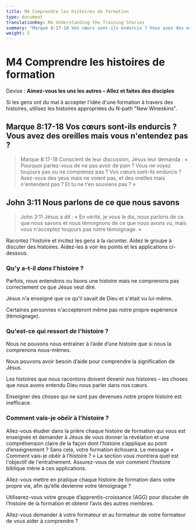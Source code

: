 ```yaml
---
title: M4 Comprendre les histoires de formation
type: document
translationKey: M4 Understanding the Training Stories
summary: "Marque 8:17-18 Vos cœurs sont-ils endurcis ? Vous avez des oreilles mais vous n'entendez pas ?<br>John 3:11 Nous parlons de ce que nous savons"
weight: 5
---
```

# M4 Comprendre les histoires de formation

Devise : **Aimez-vous les uns les autres – Allez et faites des disciples**

Si les gens ont du mal à accepter l'idée d'une formation à travers des histoires, utilisez les histoires appropriées du N-path "New Wineskins".

## Marque 8:17-18 Vos cœurs sont-ils endurcis ? Vous avez des oreilles mais vous n'entendez pas ?

>   Marque 8:17-18 Conscient de leur discussion, Jésus leur demanda : « Pourquoi parlez-vous de ne pas avoir de pain ? Vous ne voyez toujours pas ou ne comprenez pas ? Vos cœurs sont-ils endurcis ? Avez-vous des yeux mais ne voient pas, et des oreilles mais n'entendent pas ? Et tu ne t'en souviens pas ? »

## John 3:11 Nous parlons de ce que nous savons

>   John 3:11 Jésus a dit : « En vérité, je vous le dis, nous parlons de ce que nous savons et nous témoignons de ce que nous avons vu, mais vous n'acceptez toujours pas notre témoignage. »

Racontez l'histoire et incitez les gens à la raconter. Aidez le groupe à discuter des histoires. Aidez-les à voir les points et les applications ci-dessous.

### Qu'y a-t-il *dans* l'histoire ?

Parfois, nous entendons ou lisons une histoire mais ne comprenons pas correctement ce que Jésus veut dire.

Jésus n'a enseigné que ce qu'il savait de Dieu et s'était vu lui-même.

Certaines personnes n'accepteront même pas notre propre expérience (témoignage).

### Qu'est-ce qui ressort *de* l'histoire ?

Nous ne pouvons nous entraîner à l’aide d’une histoire que si nous la comprenons nous-mêmes.

Nous pouvons avoir besoin d’aide pour comprendre la signification de Jésus.

Les histoires que nous racontons doivent devenir nos histoires – les choses que nous avons entendu Dieu nous parler dans nos cœurs.

Enseigner des choses qui ne sont pas devenues notre propre histoire est inefficace.

### Comment vais-je *obéir* à l'histoire ?

Allez-vous étudier dans la prière chaque histoire de formation qui vous est enseignée et demander à Jésus de vous donner la révélation et une compréhension claire de la façon dont l’histoire s’applique au point d’enseignement ? Sans cela, votre formation échouera. Le message « Comment vais-je obéir à l'histoire ? » La section vous montrera quel est l'objectif de l'entraînement. Assurez-vous de voir comment l’histoire biblique mène à ces applications.

Allez-vous mettre en pratique chaque histoire de formation dans votre propre vie, afin qu’elle devienne votre témoignage ?

Utiliserez-vous votre groupe d’apprentis-croissance (AGG) pour discuter de l’histoire de la formation et obtenir l’avis des autres membres.

Allez-vous demander à votre formateur et au formateur de votre formateur de vous aider à comprendre ?

